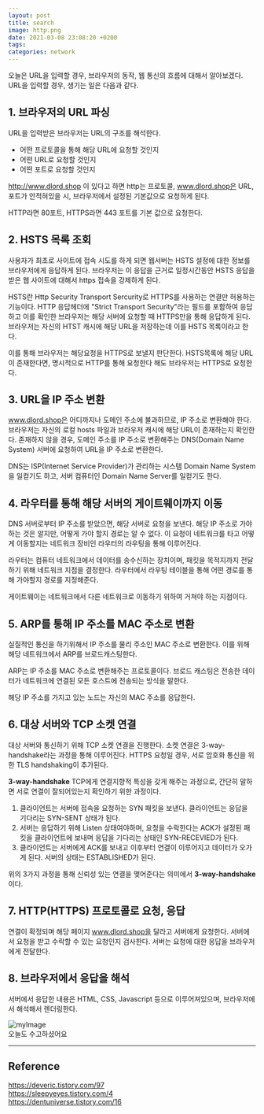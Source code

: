```yaml
---
layout: post
title: search
image: http.png
date: 2021-03-08 23:08:20 +0200
tags:
categories: network
---
```


오늘은 URL을 입력할 경우, 브라우저의 동작, 웹 통신의 흐름에 대해서 알아보겠다.  
URL을 입력할 경우, 생기는 일은 다음과 같다.

## **1. 브라우저의 URL 파싱**
URL을 입력받은 브라우저는 URL의 구조를 해석한다.  
* 어떤 프로토콜을 통해 해당 URL에 요청할 것인지
* 어떤 URL로 요청할 것인지
* 어떤 포트로 요청할 것인지

http://www.dlord.shop 이 있다고 하면 http는 프로토콜, www.dlord.shop은 URL, 
포트가 안적혀있을 시, 브라우저에서 설정된 기본값으로 요청하게 된다. 

HTTP라면 80포트, HTTPS라면 443 포트를 기본 값으로 요청한다.

## **2. HSTS 목록 조회**
사용자가 최초로 사이트에 접속 시도를 하게 되면 웹서버는 HSTS 설정에 대한
정보를 브라우저에게 응답하게 된다. 브라우저는 이 응답을 근거로 일정시간동안
HSTS 응답을 받은 웹 사이트에 대해서 https 접속을 강제하게 된다.

HSTS란 Http Security Transport Sercurity로 HTTPS를 사용하는 연결만 허용하는 기능이다.
HTTP 응답헤더에 "Strict Transport Security"라는 필드를 포함하여 응답하고 이를 확인한
브라우저는 해당 서버에 요청할 때 HTTPS만을 통해 응답하게 된다. 브라우저는 자신의 HTST 캐시에
해당 URL을 저장하는데 이를 HSTS 목록이라고 한다.

이를 통해 브라우저는 해당요청을 HTTPS로 보낼지 판단한다. HSTS목록에 해당
URL이 존재한다면, 명시적으로 HTTP를 통해 요청한다 해도 브라우저는 HTTPS로 요청한다.

## **3. URL을 IP 주소 변환**
www.dlord.shop은 어디까지나 도메인 주소에 불과하므로, IP 주소로 변환해야 한다. 브라우저는
자신의 로컬 hosts 파일과 브라우저 캐시에 해당 URL이 존재하는지 확인한다. 존재하지 않을 경우,
도메인 주소를 IP 주소로 변환해주는 DNS(Domain Name System) 서버에 요청하여 URL을 IP 주소로 변환한다.

DNS는 ISP(Internet Service Provider)가 관리하는 시스템 Domain Name System을 일컫기도 하고,
서버 컴퓨터인 Domain Name Server를 일컫기도 한다.

## **4. 라우터를 통해 해당 서버의 게이트웨이까지 이동**
DNS 서버로부터 IP 주소를 받았으면, 해당 서버로 요청을 보낸다. 해당 IP 주소로
가야하는 것은 알지만, 어떻게 가야 할지 경로는 알 수 없다. 이 요청이 네트워크를 타고
어떻게 이동할지는 네트워크 장비인 라우터의 라우팅을 통해 이루어진다.

라우터는 컴퓨터 네트워크에서 데이터를 송수신하는 장치이며, 패킷을 목적지까지 전달하기 위해 네트워크 지점을 결정한다. 
라우터에서 라우팅 테이블을 통해 어떤 경로를 통해 가야할지 경로를 지정해준다.

게이트웨이는 네트워크에서 다른 네트워크로 이동하기 위하여 거쳐야 하는 지점이다.

## **5. ARP를 통해 IP 주소를 MAC 주소로 변환**
실질적인 통신을 하기위해서 IP 주소를 물리 주소인 MAC 주소로 변환한다. 이를 위해 해당 네트워크에서
ARP를 브로드캐스팅한다.

ARP는 IP 주소를 MAC 주소로 변환해주는 프로토콜이다. 브로드 캐스팅은 전송한 데이터가
네트워크에 연결된 모든 호스트에 전송되는 방식을 말한다.

해당 IP 주소를 가지고 있는 노드는 자신의 MAC 주소를 응답한다.

## **6. 대상 서버와 TCP 소켓 연결**
대상 서버와 통신하기 위해 TCP 소켓 연결을 진행한다. 소켓 연결은 3-way-handshake라는 과정을 통해 이루어진다.
HTTPS 요청일 경우, 서로 암호화 통신을 위한 TLS handshaking이 추가된다. 

**3-way-handshake**
TCP에게 연결지향적 특성을 갖게 해주는 과정으로, 간단히 말하면 서로 연결이 잘되어있는지 확인하기 위한 과정이다.

1. 클라이언트는 서버에 접속을 요청하는 SYN 패킷을 보낸다. 클라이언트는 응답을 기다리는 SYN-SENT 상태가 된다.
2. 서버는 응답하기 위해 Listen 상태여야하며, 요청을 수락한다는 ACK가 설정된 패킷을 클라이언트에 보내며 응답을 기다리는 상태인 SYN-RECEVIED가 된다.
3. 클라이언트는 서버에게 ACK를 보내고 이후부터 연결이 이루어지고 데이터가 오가게 된다. 서버의 상태는 ESTABLISHED가 된다.

위의 3가지 과정을 통해 신뢰성 있는 연결을 맺어준다는 의미에서 **3-way-handshake**이다.


## **7. HTTP(HTTPS) 프로토콜로 요청, 응답**
연결이 확정되며 해당 페이지 www.dlord.shop을 달라고 서버에게 요청한다. 서버에서 요청을 받고
수락할 수 있는 요청인지 검사한다. 서버는 요청에 대한 응답을 브라우저에게 전달한다.  

## **8. 브라우저에서 응답을 해석**
서버에서 응답한 내용은 HTML, CSS, Javascript 등으로 이루어져있으며, 브라우저에서
해석해서 렌더링한다.

![myImage](https://media.giphy.com/media/XreQmk7ETCak0/giphy.gif)  
오늘도 수고하셨어요

***

## Reference

https://deveric.tistory.com/97  
https://sleepyeyes.tistory.com/4  
https://dentuniverse.tistory.com/16  



